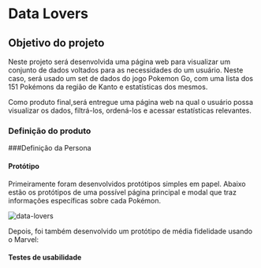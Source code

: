 # Data Lovers


## Objetivo do projeto

Neste projeto será desenvolvida uma página web para visualizar um conjunto de dados 
voltados para as necessidades do um usuário.
Neste caso, será usado um set de dados do jogo Pokemon Go, com uma lista dos 151 
Pokémons da região de Kanto e estatísticas dos mesmos.

Como produto final,será entregue uma página web na qual o usuário possa visualizar 
os dados, filtrá-los, ordená-los e acessar estatísticas relevantes.

### Definição do produto

<!-- Documente brevemente seu trabalho no arquivo `README.md` de seu repositório,
nos contando como foi seu processo de desenvolvimento do projeto e como
acredita que seu produto resolve o problema (os problemas) do seu usuário. -->

###Definição da Persona
<!-- persona -->

#### Protótipo

Primeiramente foram desenvolvidos protótipos simples em papel. 
Abaixo estão os protótipos de uma possível página principal e modal 
que traz informações específicas sobre cada Pokémon.

![data-lovers](https://github.com/loraineamaral/data-lovers/blob/master/assets/Prot%C3%B3tipo-papel-1.jpg)

Depois, foi também desenvolvido um protótipo de média fidelidade usando o Marvel:
<!-- link do marvel aqui -->

#### Testes de usabilidade

<!-- Durante o desafio você deverá realizar testes de usabilidade com diversos
usuários. Com base nos resultados dos testes, você deverá reorganizar seu
protótipo. Documente as diversas iterações para ter ideia da evolução e para
conseguir resgatar ideias mais tarde. -->



